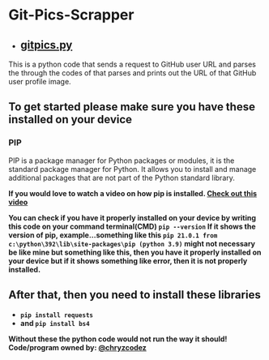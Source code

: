 # Git-Pics-Scrapper

- ## [gitpics.py](https://github.com/chryz-hub/py-projects/blob/master/all-python-codes/git-pics-scrapper/gitpics.py)
This is a python code that sends a request to GitHub user URL and parses the through the codes of that parses and prints out the URL of that GitHub user profile image.

## To get started please make sure you have these installed on your device

### PIP
PIP is a package manager for Python packages or modules, it is the standard package manager for Python. It allows you to install and manage additional packages that are not part of the Python standard library.

<b> If you would love to watch a video on how pip is installed. [Check out this video](https://www.youtube.com/watch?v=Ko9b_vC6XY0)

You can check if you have it properly installed on your device by writing this code on your command terminal(CMD) `pip --version` If it shows the version of pip, example...something like this `pip 21.0.1 from c:\python\392\lib\site-packages\pip (python 3.9)` might not necessary be like mine but something like this, then
you have it properly installed on your device but if it shows something like error, then it is not properly installed.

## After that, then you need to install these libraries
- `pip install requests`
- and `pip install bs4`

Without these the python code would not run the way it should!
Code/program owned by:
[@chryzcodez](https://github.com/chryzcodez)
